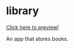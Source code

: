 # library

<a href="https://ragmehra.github.io/library/">Click here to preview!</a>

An app that stores books. 
